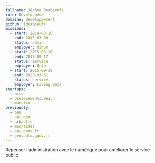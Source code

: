 ```yaml
---
fullname: Jérôme Desboeufs
role: Développeur
domaine: Développement
github: jdesboeufs
missions:
  - start: 2014-03-10
    end: 2015-03-09
    status: admin
    employer: dinum
  - start: 2015-03-10
    end: 2015-09-17
    status: service
    employer: Octo
  - start: 2015-09-18
    end: 2025-03-31
    status: service
    employer: Living Data
startups:
  - pcrs
  - prelevements.deau
  - maestro
previously:
  - ban
  - api-geo
  - urbaclic
  - mes-aides
  - api.gouv.fr
  - geo.data.gouv.fr
---
```

Repenser l'administration avec le numérique pour améliorer le service public
